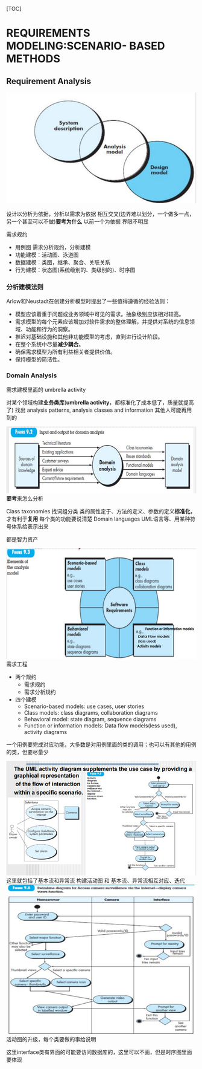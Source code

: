 [TOC]
# REQUIREMENTS MODELING:SCENARIO- BASED METHODS

## Requirement Analysis
![](./ref//RequirementModelMethod.PNG)

设计以分析为依据，分析以需求为依据
相互交叉(边界难以划分，一个做多一点，另一个甚至可以不做)**要考为什么**
以前一个为依据
界限不明显

需求规约
- 用例图
需求分析规约，分析建模
- 功能建模：活动图、泳道图
- 数据建模：类图，继承、聚合、关联关系
- 行为建模：状态图(系统级别的、类级别的)、时序图

### 分析建模法则
Arlow和Neustadt在创建分析模型时提出了一些值得遵循的经验法则：
- 模型应该着重于问题或业务领域中可见的需求。抽象级别应该相对较高。
- 需求模型的每个元素应该增加对软件需求的整体理解，并提供对系统的信息领域、功能和行为的洞察。
- 推迟对基础设施和其他非功能模型的考虑，直到进行设计阶段。
- 在整个系统中尽量**减少耦合**。
- 确保需求模型为所有利益相关者提供价值。
- 保持模型的简洁性。

### Domain Analysis
需求建模里面的 umbrella activity

对某个领域构建**业务类库**(**umbrella activity**，都标准化了成本低了，质量就提高了)
找出 analysis patterns, analysis classes and information 其他人可能再用到的

![](./ref/Domain.PNG)
**要考**来怎么分析

Class taxonomies 找词组分类
类的属性定于、方法的定义、参数的定义**标准化**，才有利于**复用**
每个类的功能要说清楚
Domain languages UML语言等、用某种符号体系给表示出来

都是智力资产

![](./ref/analysisModelingElement.PNG)
需求工程
- 两个规约
  - 需求规约
  - 需求分析规约
- 四个建模
  - Scenario-based models: use cases, user stories
  - Class models: class diagrams, collaboration diagrams
  - Behavioral model: state diagram, sequence diagrams
  - Function or information models: Data flow models(less used), activity diagrams

一个用例要完成对应功能，大多数是对用例里面的类的调用；也可以有其他的用例的类，但要尽量少

![](/ref/userCase&ActivityDemo.PNG)
这里就包括了基本流和异常流
构建活动图 和 基本流、异常流相互对应、迭代
![](./ref/swimLaneDemo.PNG)
活动图的升级，每个类要做的事给说明

这里interface类有界面的可能要访问数据库的，这里可以不画，但是时序图里面要体现

